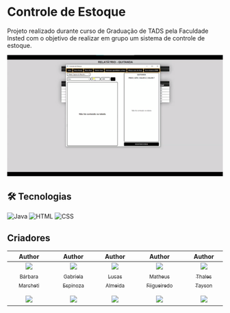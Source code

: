 # __Controle de Estoque__


Projeto realizado durante curso de Graduação de TADS pela Faculdade Insted com o objetivo de realizar em grupo um sistema de controle de estoque.

[![preview](./.github/preview-xl.png)](https://github.com/LucasATS/Controle-de-estoque)

## __🛠 Tecnologias__
![Java](https://img.shields.io/badge/Java-ED8B00?style=for-the-badge&logo=openjdk&logoColor=white)
![HTML](https://img.shields.io/badge/HTML5-E34F26?style=for-the-badge&logo=html5&logoColor=white)
![CSS](https://img.shields.io/badge/CSS3-1572B6?style=for-the-badge&logo=css3&logoColor=white)


## __Criadores__

|   Author   |   Author   |   Author   |   Author   |   Author   |
| :-------: | :-------: | :-------: | :-------: | :-------: |
| [<img src="https://github.com/bamarcheti.png?size=115" width=115><br><sub>Bárbara Marcheti</sub>](https://github.com/Bamarcheti) <br><br> [![](https://img.shields.io/badge/LinkedIn-0077B5?style=for-the-badge&logo=linkedin&logoColor=white)](https://www.linkedin.com/in/barbara-marcheti-fiorin) | [<img src="https://github.com/Espinoza9.png?size=115" width=115><br><sub>Gabriela Espinoza</sub>](https://github.com/Espinoza9) <br><br> [![](https://img.shields.io/badge/LinkedIn-0077B5?style=for-the-badge&logo=linkedin&logoColor=white)](https://www.linkedin.com/in/gabriela-espinoza-47449819a/) | [<img src="https://github.com/LucasATS.png?size=115" width=115><br><sub>Lucas Almeida</sub>](https://github.com/LucasATS) <br><br> [![](https://img.shields.io/badge/LinkedIn-0077B5?style=for-the-badge&logo=linkedin&logoColor=white)](https://www.linkedin.com/in/lucas-almeida-tiburtino-da-silva-4274ab153/) | [<img src="https://github.com/MatheusFiigueiredo.png?size=115" width=115><br><sub>Matheus Fiigueiredo</sub>](https://github.com/MatheusFiigueiredo) <br><br> [![](https://img.shields.io/badge/LinkedIn-0077B5?style=for-the-badge&logo=linkedin&logoColor=white)](https://www.linkedin.com/in/matheus-figueiredo-b6685a233/) | [<img src="https://github.com/ThalesTayson.png?size=115" width=115><br><sub>Thales Tayson</sub>](https://github.com/ThalesTayson) <br><br> [![](https://img.shields.io/badge/LinkedIn-0077B5?style=for-the-badge&logo=linkedin&logoColor=white)](https://www.linkedin.com/in/ThalesVargas96/) |
